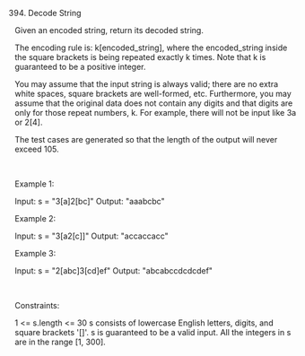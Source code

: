 394. Decode String

Given an encoded string, return its decoded string.

The encoding rule is: k[encoded_string], where the encoded_string inside the square brackets is being repeated exactly k times. Note that k is guaranteed to be a positive integer.

You may assume that the input string is always valid; there are no extra white spaces, square brackets are well-formed, etc. Furthermore, you may assume that the original data does not contain any digits and that digits are only for those repeat numbers, k. For example, there will not be input like 3a or 2[4].

The test cases are generated so that the length of the output will never exceed 105.

 

Example 1:

Input: s = "3[a]2[bc]"
Output: "aaabcbc"


Example 2:

Input: s = "3[a2[c]]"
Output: "accaccacc"


Example 3:

Input: s = "2[abc]3[cd]ef"
Output: "abcabccdcdcdef"


 

Constraints:

1 <= s.length <= 30
s consists of lowercase English letters, digits, and square brackets '[]'.
s is guaranteed to be a valid input.
All the integers in s are in the range [1, 300].